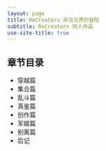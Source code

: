 ```yaml
---
layout: page
title: ReCreators 异次元界的冒险
subtitle: ReCreators 同人作品
use-site-title: true
---
```


## 章节目录
- 穿越篇
- 集合篇
- 乱斗篇
- 真鉴篇
- 创作篇
- 军姬篇
- 别离篇
- 后记
